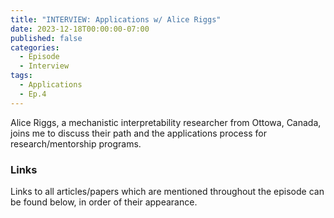 ```yaml
---
title: "INTERVIEW: Applications w/ Alice Riggs"
date: 2023-12-18T00:00:00-07:00
published: false
categories:
  - Episode
  - Interview
tags:
  - Applications
  - Ep.4
---
```


Alice Riggs, a mechanistic interpretability researcher from Ottowa, Canada, joins me to discuss their path and the applications process for research/mentorship programs.
<!-- <audio controls>
<source src="" type="audio/mp3">
</audio> -->

<!-- Listen to <a href="" target="_blank" rel="noreferrer noopener">this episode</a> on Spotify -->

### Links

Links to all articles/papers which are mentioned throughout the episode can be found below, in order of their appearance.
<!-- - <a href="" target="_blank" rel="noreferrer noopener"></a> -->

<!-- end of the list -->

